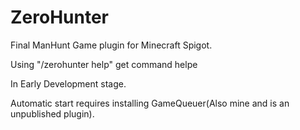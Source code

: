 # ZeroHunter
Final ManHunt Game plugin for Minecraft Spigot.

Using "/zerohunter help" get command helpe

In Early Development stage.

Automatic start requires installing GameQueuer(Also mine and is an unpublished plugin).
